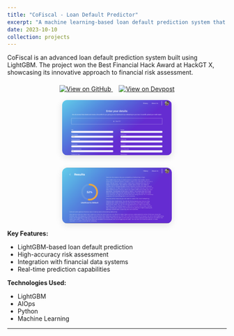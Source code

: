 ```yaml
---
title: "CoFiscal - Loan Default Predictor"
excerpt: "A machine learning-based loan default prediction system that won the Best Financial Hack Award at HackGT X."
date: 2023-10-10
collection: projects
---
```


CoFiscal is an advanced loan default prediction system built using LightGBM. The project won the Best Financial Hack Award at HackGT X, showcasing its innovative approach to financial risk assessment.

<div align="center" style="margin-top: 1.5em;">
  <a href="https://github.com/huzaifahp7/cofiscal" target="_blank" style="margin-right: 1em;">
    <img src="https://img.shields.io/badge/GitHub-View%20on%20GitHub-181717?logo=github&style=for-the-badge" alt="View on GitHub">
  </a>
  <a href="https://devpost.com/software/cofiscal" target="_blank">
    <img src="https://img.shields.io/badge/Devpost-View%20on%20Devpost-003E54?logo=devpost&style=for-the-badge" alt="View on Devpost">
  </a>
</div>



<br style="margin-bottom: 2em;">

<div align="center" style="display: flex; justify-content: center; gap: 2em; flex-wrap: wrap; margin-bottom: 1em;">
  <img src="/images/cofiscal1.png" alt="CoFiscal Dashboard Animation" width="50%" style="border-radius: 12px; box-shadow: 0 4px 16px rgba(0,0,0,0.12);">
  <img src="/images/cofiscal2.png" alt="CoFiscal Model Output" width="50%" style="border-radius: 12px; box-shadow: 0 4px 16px rgba(0,0,0,0.10);">
</div>

**Key Features:**

- LightGBM-based loan default prediction
- High-accuracy risk assessment
- Integration with financial data systems
- Real-time prediction capabilities

**Technologies Used:**

- LightGBM
- AIOps
- Python
- Machine Learning


---

